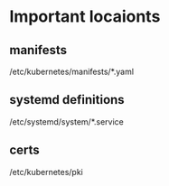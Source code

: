 # Important locaionts #

## manifests ##

/etc/kubernetes/manifests/*.yaml

## systemd definitions ##

/etc/systemd/system/*.service

## certs ##

/etc/kubernetes/pki
